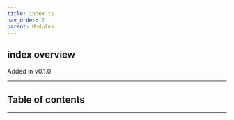 ```yaml
---
title: index.ts
nav_order: 2
parent: Modules
---
```


## index overview

Added in v0.1.0

---

<h2 class="text-delta">Table of contents</h2>

---
